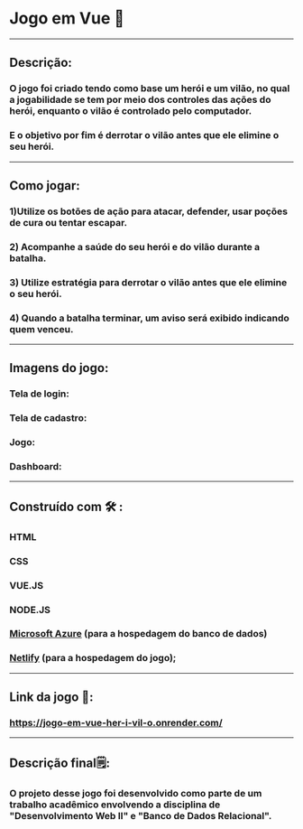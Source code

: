 # Jogo em Vue 👾
---
## Descrição:
###  O jogo foi criado tendo como base um herói e um vilão, no qual  a jogabilidade se tem por meio dos controles das ações do herói, enquanto o vilão é controlado pelo computador.
### E o objetivo por fim é derrotar o vilão antes que ele elimine o seu herói.
---
## Como jogar:
### 1)Utilize os botões de ação para atacar, defender, usar poções de cura ou tentar escapar.
### 2) Acompanhe a saúde do seu herói e do vilão durante a batalha.
### 3) Utilize estratégia para derrotar o vilão antes que ele elimine o seu herói.
### 4) Quando a batalha terminar, um aviso será exibido indicando quem venceu.
---
## Imagens do jogo:
### Tela de login:
### Tela de cadastro:
### Jogo:
### Dashboard:
---
## Construído com 🛠️ :
### HTML 
### CSS
### VUE.JS
### NODE.JS
### <a href="https://azure.microsoft.com/pt-br/get-started/azure-portal">Microsoft Azure</a> (para a hospedagem do banco de dados) 
### <a href="https://www.netlify.com/">Netlify</a> (para a hospedagem do jogo);
---
## Link da jogo 🔗:
### https://jogo-em-vue-her-i-vil-o.onrender.com/
----
##  Descrição final🗒️:
### O projeto desse jogo foi desenvolvido como parte de um trabalho acadêmico envolvendo a disciplina de "Desenvolvimento Web II" e "Banco de Dados Relacional".
